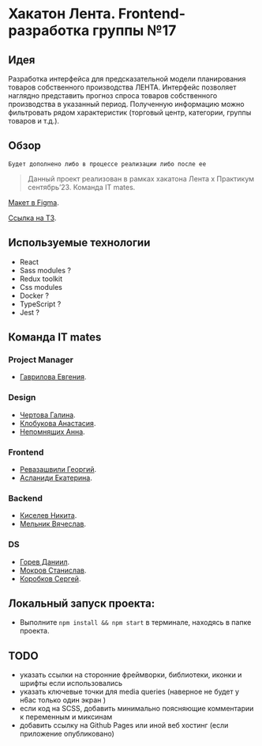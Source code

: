 # Хакатон Лента. Frontend-разработка группы №17

## Идея
Разработка интерфейса для предсказательной модели планирования товаров собственного производства ЛЕНТА. Интерфейс позволяет наглядно представить прогноз спроса товаров собственного производства в  указанный период. Полученную информацию можно фильтровать рядом характеристик (торговый центр, категории, группы товаров и т.д.). 

## Обзор
`Будет дополнено либо в процессе реализации либо после ее`

>Данный проект реализован в рамках хакатона Лента х Практикум сентябрь’23. Команда IT mates.

[Макет в Figma](https://www.figma.com/).

[Ссылка на ТЗ](https://disk.yandex.ru/i/XcbZVaLP48xMZA).

## Используемые технологии
* React
* Sass modules ?
* Redux toolkit
* Css modules
* Docker ?
* TypeScript ?
* Jest ?

## Команда IT mates
### Project Manager
* [Гаврилова Евгения](https://github.com/).
### Design
* [Чертова Галина](https://github.com/).
* [Клобукова Анастасия](https://github.com/).
* [Непомнящих Анна](https://github.com/).
### Frontend
* [Ревазашвили Георгий](https://github.com/zigfrei).
* [Асланиди Екатерина](https://github.com/katyaslanidi).
### Backend
* [Киселев Никита](https://github.com/).
* [Мельник Вячеслав](https://github.com/).
### DS
* [Горев Даниил](https://github.com/).
* [Мокров Станислав](https://github.com/).
* [Коробков Сергей](https://github.com/).

## Локальный запуск проекта:
* Выполните `npm install && npm start` в терминале, находясь в папке проекта.

## TODO
- указать ссылки на сторонние фреймворки, библиотеки, иконки и шрифты если использовались
- указать ключевые точки для media queries (наверное не будет у н6ас только один экран )
- если код на SCSS, добавить минимально поясняющие комментарии к переменным и миксинам
- добавить ссылку на Github Pages или иной веб хостинг (если приложение опубликовано)

